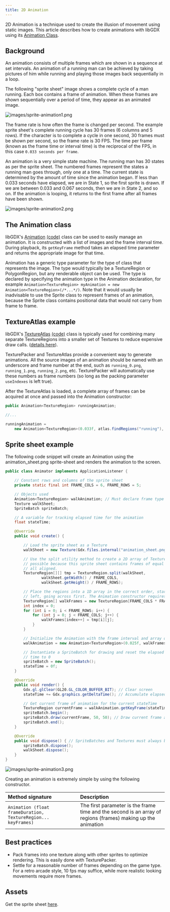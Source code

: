 ```yaml
---
title: 2D Animation
---
```

2D Animation is a technique used to create the illusion of movement using static images. This article describes how to create animations with libGDX using its [Animation Class](https://libgdx.badlogicgames.com/nightlies/docs/api/com/badlogic/gdx/graphics/g2d/Animation.html).

## Background ##

An animation consists of multiple frames which are shown in a sequence at set intervals. An animation of a running man can be achieved by taking pictures of him while running and playing those images back sequentially in a loop.

The following "sprite sheet" image shows a complete cycle of a man running. Each box contains a frame of animation. When these frames are shown sequentially over a period of time, they appear as an animated image.

![images/sprite-animation1.png](/assets/wiki/images/sprite-animation1.png)

The frame rate is how often the frame is changed per second. The example sprite sheet's complete running cycle has 30 frames (6 columns and 5 rows). If the character is to complete a cycle in one second, 30 frames must be shown per second, so the frame rate is 30 FPS. The time per frame (known as the frame time or interval time) is the reciprocal of the FPS, in this case `0.033 seconds per frame`.

An animation is a very simple state machine. The running man has 30 states as per the sprite sheet. The numbered frames represent the states a running man goes through, only one at a time. The current state is determined by the amount of time since the animation began. If less than 0.033 seconds have elapsed, we are in State 1, so the first sprite is drawn. If we are between 0.033 and 0.067 seconds, then we are in State 2, and so on. If the animation is looping, it returns to the first frame after all frames have been shown.

![images/sprite-animation2.png](/assets/wiki/images/sprite-animation2.png)

## The Animation class

libGDX's [Animation](http://libgdx.badlogicgames.com/nightlies/docs/api/com/badlogic/gdx/graphics/g2d/Animation.html) [(code)](https://github.com/libgdx/libgdx/blob/master/gdx/src/com/badlogic/gdx/graphics/g2d/Animation.java) class can be used to easily manage an animation. It is constructed with a list of images and the frame interval time. During playback, its `getKeyFrame` method takes an elapsed time parameter and returns the appropriate image for that time.

Animation has a generic type parameter for the type of class that represents the image. The type would typically be a TextureRegion or PolygonRegion, but any renderable object can be used. The type is declared by specifying the animation type in the Animation declaration, for example `Animation<TextureRegion> myAnimation = new Animation<TextureRegion>(/*...*/)`. Note that it would usually be inadvisable to use the Sprite class to represent frames of an animation, because the Sprite class contains positional data that would not carry from frame to frame.

## TextureAtlas example ##

libGDX's [TextureAtlas](http://libgdx.badlogicgames.com/nightlies/docs/api/com/badlogic/gdx/graphics/g2d/TextureAtlas.html) [(code)](https://github.com/libgdx/libgdx/blob/master/gdx/src/com/badlogic/gdx/graphics/g2d/TextureAtlas.java) class is typically used for combining many separate TextureRegions into a smaller set of Textures to reduce expensive draw calls. ([details here](https://github.com/libgdx/libgdx/wiki/Texture-packer#textureatlas)).

TexturePacker and TextureAtlas provide a convenient way to generate animations. All the source images of an animation should be named with an underscore and frame number at the end, such as `running_0.png`, `running_1.png`, `running_2.png`, etc. TexturePacker will automatically use these numbers as frame numbers (so long as the packing parameter `useIndexes` is left true).

After the TextureAtlas is loaded, a complete array of frames can be acquired at once and passed into the Animation constructor:

```java
public Animation<TextureRegion> runningAnimation;

//...

runningAnimation =
    new Animation<TextureRegion>(0.033f, atlas.findRegions("running"), PlayMode.LOOP);
```

## Sprite sheet example ##

The following code snippet will create an Animation using the animation_sheet.png sprite-sheet and renders the animation to the screen.

```java
public class Animator implements ApplicationListener {

	// Constant rows and columns of the sprite sheet
	private static final int FRAME_COLS = 6, FRAME_ROWS = 5;

	// Objects used
	Animation<TextureRegion> walkAnimation; // Must declare frame type (TextureRegion)
	Texture walkSheet;
	SpriteBatch spriteBatch;

	// A variable for tracking elapsed time for the animation
	float stateTime;

	@Override
	public void create() {

		// Load the sprite sheet as a Texture
		walkSheet = new Texture(Gdx.files.internal("animation_sheet.png"));

		// Use the split utility method to create a 2D array of TextureRegions. This is
		// possible because this sprite sheet contains frames of equal size and they are
		// all aligned.
		TextureRegion[][] tmp = TextureRegion.split(walkSheet,
				walkSheet.getWidth() / FRAME_COLS,
				walkSheet.getHeight() / FRAME_ROWS);

		// Place the regions into a 1D array in the correct order, starting from the top
		// left, going across first. The Animation constructor requires a 1D array.
		TextureRegion[] walkFrames = new TextureRegion[FRAME_COLS * FRAME_ROWS];
		int index = 0;
		for (int i = 0; i < FRAME_ROWS; i++) {
			for (int j = 0; j < FRAME_COLS; j++) {
				walkFrames[index++] = tmp[i][j];
			}
		}

		// Initialize the Animation with the frame interval and array of frames
		walkAnimation = new Animation<TextureRegion>(0.025f, walkFrames);

		// Instantiate a SpriteBatch for drawing and reset the elapsed animation
		// time to 0
		spriteBatch = new SpriteBatch();
		stateTime = 0f;
	}

	@Override
	public void render() {
		Gdx.gl.glClear(GL20.GL_COLOR_BUFFER_BIT); // Clear screen
		stateTime += Gdx.graphics.getDeltaTime(); // Accumulate elapsed animation time

		// Get current frame of animation for the current stateTime
		TextureRegion currentFrame = walkAnimation.getKeyFrame(stateTime, true);
		spriteBatch.begin();
		spriteBatch.draw(currentFrame, 50, 50); // Draw current frame at (50, 50)
		spriteBatch.end();
	}

	@Override
	public void dispose() { // SpriteBatches and Textures must always be disposed
		spriteBatch.dispose();
		walkSheet.dispose();
	}
}
```

![images/sprite-animation3.png](/assets/wiki/images/sprite-animation3.png)

Creating an animation is extremely simple by using the following constructor.

| Method signature | Description |
|:-------------------|:--------------|
| `Animation (float frameDuration, TextureRegion... keyFrames)` | The first parameter is the frame time and the second is an array of regions (frames) making up the animation|

## Best practices ##
 * Pack frames into one texture along with other sprites to optimize rendering. This is easily done with TexturePacker.
 * Settle for a reasonable number of frames depending on the game type. For a retro arcade style, 10 fps may suffice, while more realistic looking movements require more frames.

## Assets ##

Get the sprite sheet [here](images/sprite-animation4.png).
